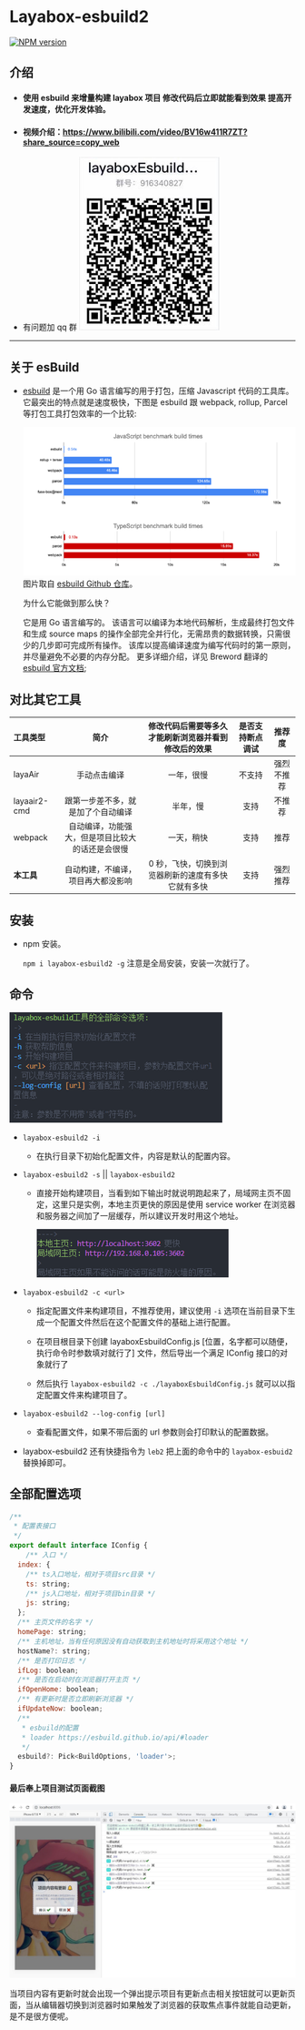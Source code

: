 # Layabox-esbuild2

[![NPM version][npm-image]][npm-url]

[npm-image]: https://img.shields.io/npm/v/layabox-esbuild2
[npm-url]: https://npmjs.org/package/layabox-esbuild2

## 介绍

- #### 使用 esbuild 来增量构建 layabox 项目 修改代码后立即就能看到效果 提高开发速度，优化开发体验。
- #### 视频介绍：https://www.bilibili.com/video/BV16w411R7ZT?share_source=copy_web
- 有问题加 qq 群 <img src="./res/qq.png">

---

## 关于 esBuild

- <a href="https://github.com/evanw/esbuild/">esbuild</a> 是一个用 Go 语言编写的用于打包，压缩 Javascript 代码的工具库。它最突出的特点就是速度极快，下图是 esbuild 跟 webpack, rollup, Parcel 等打包工具打包效率的一个比较:

  <img src="./res/contrast.png">
  图片取自 <a href="https://github.com/evanw/esbuild/">esbuild Github 仓库</a>。

  为什么它能做到那么快？

  它是用 Go 语言编写的。
  该语言可以编译为本地代码解析，生成最终打包文件和生成 source maps 的操作全部完全并行化，无需昂贵的数据转换，只需很少的几步即可完成所有操作。
  该库以提高编译速度为编写代码时的第一原则，并尽量避免不必要的内存分配。
  更多详细介绍，详见 Breword 翻译的 <a href="https://www.breword.com/evanw-esbuild">esbuild 官方文档</a>;

## 对比其它工具

| 工具类型     |                       简介                       | 修改代码后需要等多久才能刷新浏览器并看到修改后的效果 | 是否支持断点调试 |   推荐度   |
| :----------- | :----------------------------------------------: | :--------------------------------------------------: | :--------------: | :--------: |
| layaAir      |                   手动点击编译                   |                      一年，很慢                      |      不支持      | 强烈不推荐 |
| layaair2-cmd |        跟第一步差不多，就是加了个自动编译        |                       半年，慢                       |       支持       |   不推荐   |
| webpack      | 自动编译，功能强大，但是项目比较大的话还是会很慢 |                      一天，稍快                      |       支持       |    推荐    |
| **本工具**   |        自动构建，不编译，项目再大都没影响        |  0 秒，飞快，切换到浏览器刷新的速度有多快它就有多快  |       支持       |  强烈推荐  |

## 安装

- npm 安装。

  `npm i layabox-esbuild2 -g` 注意是全局安装，安装一次就行了。

## 命令

  <img src="./res/order.png">

- `layabox-esbuild2 -i`

  - 在执行目录下初始化配置文件，内容是默认的配置内容。

- `layabox-esbuild2 -s` || `layabox-esbuild2`

  - 直接开始构建项目，当看到如下输出时就说明跑起来了，局域网主页不固定，这里只是实例，本地主页更快的原因是使用 service worker 在浏览器和服务器之间加了一层缓存，所以建议开发时用这个地址。

      <img src="./res/home.png">

- `layabox-esbuild2 -c <url>`

  - 指定配置文件来构建项目，不推荐使用，建议使用 `-i` 选项在当前目录下生成一个配置文件然后在这个配置文件的基础上进行配置。
  - 在项目根目录下创建 layaboxEsbuildConfig.js [位置，名字都可以随便，执行命令时参数填对就行了] 文件，然后导出一个满足 IConfig 接口的对象就行了

  - 然后执行 `layabox-esbuild2 -c ./layaboxEsbuildConfig.js` 就可以以指定配置文件来构建项目了。

- `layabox-esbuild2 --log-config [url]`

  - 查看配置文件，如果不带后面的 url 参数则会打印默认的配置数据。

- layabox-esbuild2 还有快捷指令为 `leb2` 把上面的命令中的 `layabox-esbuid2` 替换掉即可。

## 全部配置选项

```javascript
/**
 * 配置表接口
 */
export default interface IConfig {
    /** 入口 */
  index: {
    /** ts入口地址，相对于项目src目录 */
    ts: string;
    /** js入口地址，相对于项目bin目录 */
    js: string;
  };
  /** 主页文件的名字 */
  homePage: string;
  /** 主机地址，当有任何原因没有自动获取到主机地址时将采用这个地址 */
  hostName?: string;
  /** 是否打印日志 */
  ifLog: boolean;
  /** 是否在启动时在浏览器打开主页 */
  ifOpenHome: boolean;
  /** 有更新时是否立即刷新浏览器 */
  ifUpdateNow: boolean;
  /**
   * esbuild的配置
   * loader https://esbuild.github.io/api/#loader
   */
  esbuild?: Pick<BuildOptions, 'loader'>;
}
```

#### 最后奉上项目测试页面截图

<img src="./res/test.png">

当项目内容有更新时就会出现一个弹出提示项目有更新点击相关按钮就可以更新页面，当从编辑器切换到浏览器时如果触发了浏览器的获取焦点事件就能自动更新，是不是很方便呢。
